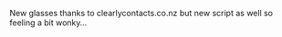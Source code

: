 <!--
id: 2541495931
link: http://kevinisom.info/post/2541495931/new-glasses-thanks-to-clearlycontacts-co-nz-but
slug: new-glasses-thanks-to-clearlycontacts-co-nz-but
date: Sat Jan 01 2011 01:42:09 GMT+1300 (NZDT)
raw: {"blog_name":"kevinisom","id":2541495931,"post_url":"http://kevinisom.info/post/2541495931/new-glasses-thanks-to-clearlycontacts-co-nz-but","slug":"new-glasses-thanks-to-clearlycontacts-co-nz-but","type":"text","date":"2010-12-31 12:42:09 GMT","timestamp":1293799329,"state":"published","format":"html","reblog_key":"FKlkWJta","tags":[],"short_url":"http://tmblr.co/Zw68Yy2NV2Px","highlighted":[],"feed_item":"http://twitter.com/kev_nz/statuses/20706258025717760","from_feed_id":"650289","note_count":0,"title":null,"body":"<p>New glasses thanks to clearlycontacts.co.nz but new script as well so feeling a bit wonky&#8230;</p>"}
publish: 2011-01-01
tags: 
title: null
-->


New glasses thanks to clearlycontacts.co.nz but new script as well so
feeling a bit wonky…



